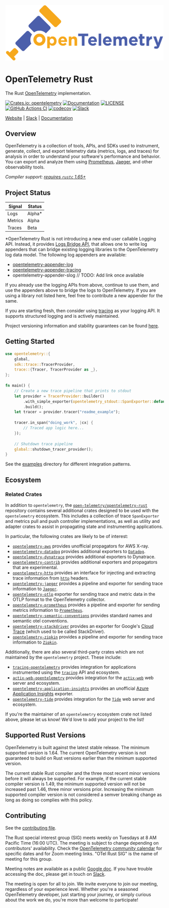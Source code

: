 ![OpenTelemetry — An observability framework for cloud-native software.][splash]

[splash]: https://raw.githubusercontent.com/open-telemetry/opentelemetry-rust/main/assets/logo-text.png

# OpenTelemetry Rust

The Rust [OpenTelemetry](https://opentelemetry.io/) implementation.

[![Crates.io: opentelemetry](https://img.shields.io/crates/v/opentelemetry.svg)](https://crates.io/crates/opentelemetry)
[![Documentation](https://docs.rs/opentelemetry/badge.svg)](https://docs.rs/opentelemetry)
[![LICENSE](https://img.shields.io/crates/l/opentelemetry)](./LICENSE)
[![GitHub Actions CI](https://github.com/open-telemetry/opentelemetry-rust/workflows/CI/badge.svg)](https://github.com/open-telemetry/opentelemetry-rust/actions?query=workflow%3ACI+branch%3Amain)
[![codecov](https://codecov.io/gh/open-telemetry/opentelemetry-rust/branch/main/graph/badge.svg)](https://codecov.io/gh/open-telemetry/opentelemetry-rust)
[![Slack](https://img.shields.io/badge/slack-@cncf/otel/rust-brightgreen.svg?logo=slack)](https://cloud-native.slack.com/archives/C03GDP0H023)

[Website](https://opentelemetry.io/) |
[Slack](https://cloud-native.slack.com/archives/C03GDP0H023) |
[Documentation](https://docs.rs/opentelemetry)

## Overview

OpenTelemetry is a collection of tools, APIs, and SDKs used to instrument,
generate, collect, and export telemetry data (metrics, logs, and traces) for
analysis in order to understand your software's performance and behavior. You
can export and analyze them using [Prometheus], [Jaeger], and other
observability tools.

*Compiler support: [requires `rustc` 1.65+][msrv]*

[Prometheus]: https://prometheus.io
[Jaeger]: https://www.jaegertracing.io
[msrv]: #supported-rust-versions

## Project Status

| Signal  | Status     |
| ------- | ---------- |
| Logs    | Alpha*     |
| Metrics | Alpha      |
| Traces  | Beta       |

*OpenTelemetry Rust is not introducing a new end user callable Logging API.
Instead, it provides [Logs Bridge
API](https://github.com/open-telemetry/opentelemetry-specification/blob/main/specification/logs/bridge-api.md),
that allows one to write log appenders that can bridge existing logging
libraries to the OpenTelemetry log data model. The following log appenders are
available:

* [opentelemetry-appender-log](opentelemetry-appender-log/README.md)
* [opentelemetry-appender-tracing](opentelemetry-appender-tracing/README.md)
* opentelemetry-appender-slog // TODO: Add link once available

If you already use the logging APIs from above, continue to use them, and use
the appenders above to bridge the logs to OpenTelemetry. If you are using a
library not listed here, feel free to contribute a new appender for the same.

If you are starting fresh, then consider using
[tracing](https://github.com/tokio-rs/tracing) as your logging API. It supports
structured logging and is actively maintained.

Project versioning information and stability guarantees can be found
[here](VERSIONING.md).

## Getting Started

```rust
use opentelemetry::{
    global,
    sdk::trace::TracerProvider,
    trace::{Tracer, TracerProvider as _},
};

fn main() {
    // Create a new trace pipeline that prints to stdout
    let provider = TracerProvider::builder()
        .with_simple_exporter(opentelemetry_stdout::SpanExporter::default())
        .build();
    let tracer = provider.tracer("readme_example");

    tracer.in_span("doing_work", |cx| {
        // Traced app logic here...
    });

    // Shutdown trace pipeline
    global::shutdown_tracer_provider();
}
```

See the [examples](./examples) directory for different integration patterns.

## Ecosystem

### Related Crates

In addition to `opentelemetry`, the [`open-telemetry/opentelemetry-rust`]
repository contains several additional crates designed to be used with the
`opentelemetry` ecosystem. This includes a collection of trace `SpanExporter`
and metrics pull and push controller implementations, as well as utility and
adapter crates to assist in propagating state and instrumenting applications.

In particular, the following crates are likely to be of interest:

* [`opentelemetry-aws`] provides unofficial propagators for AWS X-ray.
* [`opentelemetry-datadog`] provides additional exporters to [`Datadog`].
* [`opentelemetry-dynatrace`] provides additional exporters to Dynatrace.
* [`opentelemetry-contrib`] provides additional exporters and propagators that
  are experimental.
* [`opentelemetry-http`] provides an interface for injecting and extracting
  trace information from [`http`] headers.
* [`opentelemetry-jaeger`] provides a pipeline and exporter for sending trace
  information to [`Jaeger`].
* [`opentelemetry-otlp`] exporter for sending trace and metric data in the OTLP
  format to the OpenTelemetry collector.
* [`opentelemetry-prometheus`] provides a pipeline and exporter for sending
  metrics information to [`Prometheus`].
* [`opentelemetry-semantic-conventions`] provides standard names and semantic
  otel conventions.
* [`opentelemetry-stackdriver`] provides an exporter for Google's [Cloud Trace]
  (which used to be called StackDriver).
* [`opentelemetry-zipkin`] provides a pipeline and exporter for sending trace
  information to [`Zipkin`].

Additionally, there are also several third-party crates which are not
maintained by the `opentelemetry` project. These include:

* [`tracing-opentelemetry`] provides integration for applications instrumented
  using the [`tracing`] API and ecosystem.
* [`actix-web-opentelemetry`] provides integration for the [`actix-web`] web
  server and ecosystem.
* [`opentelemetry-application-insights`] provides an unofficial [Azure
  Application Insights] exporter.
* [`opentelemetry-tide`] provides integration for the [`Tide`] web server and
  ecosystem.

If you're the maintainer of an `opentelemetry` ecosystem crate not listed
above, please let us know! We'd love to add your project to the list!

[`open-telemetry/opentelemetry-rust`]: https://github.com/open-telemetry/opentelemetry-rust
[`opentelemetry-jaeger`]: https://crates.io/crates/opentelemetry-jaeger
[`Jaeger`]: https://www.jaegertracing.io
[`opentelemetry-otlp`]: https://crates.io/crates/opentelemetry-otlp
[`opentelemetry-http`]: https://crates.io/crates/opentelemetry-http
[`opentelemetry-prometheus`]: https://crates.io/crates/opentelemetry-prometheus
[`opentelemetry-aws`]: https://crates.io/crates/opentelemetry-aws
[`Prometheus`]: https://prometheus.io
[`opentelemetry-zipkin`]: https://crates.io/crates/opentelemetry-zipkin
[`Zipkin`]: https://zipkin.io
[`opentelemetry-contrib`]: https://crates.io/crates/opentelemetry-contrib
[`Datadog`]: https://www.datadoghq.com
[`opentelemetry-datadog`]: https://crates.io/crates/opentelemetry-datadog
[`opentelemetry-dynatrace`]: https://crates.io/crates/opentelemetry-dynatrace
[`opentelemetry-semantic-conventions`]: https://crates.io/crates/opentelemetry-semantic-conventions
[`http`]: https://crates.io/crates/http

[`tracing-opentelemetry`]: https://crates.io/crates/tracing-opentelemetry
[`tracing`]: https://crates.io/crates/tracing
[`actix-web-opentelemetry`]: https://crates.io/crates/actix-web-opentelemetry
[`actix-web`]: https://crates.io/crates/actix-web
[`opentelemetry-application-insights`]: https://crates.io/crates/opentelemetry-application-insights
[Azure Application Insights]: https://docs.microsoft.com/en-us/azure/azure-monitor/app/app-insights-overview
[`opentelemetry-tide`]: https://crates.io/crates/opentelemetry-tide
[`Tide`]: https://crates.io/crates/tide
[`opentelemetry-stackdriver`]: https://crates.io/crates/opentelemetry-stackdriver
[Cloud Trace]: https://cloud.google.com/trace/

## Supported Rust Versions

OpenTelemetry is built against the latest stable release. The minimum supported
version is 1.64. The current OpenTelemetry version is not guaranteed to build
on Rust versions earlier than the minimum supported version.

The current stable Rust compiler and the three most recent minor versions
before it will always be supported. For example, if the current stable compiler
version is 1.49, the minimum supported version will not be increased past 1.46,
three minor versions prior. Increasing the minimum supported compiler version
is not considered a semver breaking change as long as doing so complies with
this policy.

## Contributing

See the [contributing file](CONTRIBUTING.md).

The Rust special interest group (SIG) meets weekly on Tuesdays at 8 AM Pacific
Time (16:00 UTC). The meeting is subject to change depending on contributors'
availability. Check the [OpenTelemetry community
calendar](https://calendar.google.com/calendar/embed?src=google.com_b79e3e90j7bbsa2n2p5an5lf60%40group.calendar.google.com)
for specific dates and for Zoom meeting links. "OTel Rust SIG" is the name of
meeting for this group.

Meeting notes are available as a public [Google
doc](https://docs.google.com/document/d/1tGKuCsSnyT2McDncVJrMgg74_z8V06riWZa0Sr79I_4/edit).
If you have trouble accessing the doc, please get in touch on
[Slack](https://cloud-native.slack.com/archives/C03GDP0H023).

The meeting is open for all to join. We invite everyone to join our meeting,
regardless of your experience level. Whether you're a seasoned OpenTelemetry
developer, just starting your journey, or simply curious about the work we do,
you're more than welcome to participate!
